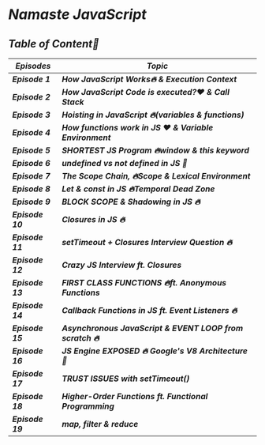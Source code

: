 # _Namaste JavaScript_  
## _Table of Content🚀_
| _Episodes_ | _Topic_ |
|----|--------------------|
| _**Episode 1**_ | _**How JavaScript Works🔥 & Execution Context**_ |
| _**Episode 2**_ | _**How JavaScript Code is executed?❤️ & Call Stack**_ |
| _**Episode 3**_ | _**Hoisting in JavaScript 🔥(variables & functions)**_ |
| _**Episode 4**_ | _**How functions work in JS ❤️ & Variable Environment**_ |
| _**Episode 5**_ | _**SHORTEST JS Program 🔥window & this keyword**_ |
| _**Episode 6**_ | _**undefined vs not defined in JS 🤔**_ |
| _**Episode 7**_ | _**The Scope Chain, 🔥Scope & Lexical Environment**_ |
| _**Episode 8**_ | _**Let & const in JS 🔥Temporal Dead Zone**_ |
| _**Episode 9**_ | _**BLOCK SCOPE & Shadowing in JS 🔥**_ |
| _**Episode 10**_ | _**Closures in JS 🔥**_ |
| _**Episode 11**_ | _**setTimeout + Closures Interview Question 🔥**_ |
| _**Episode 12**_ | _**Crazy JS Interview ft. Closures**_ |
| _**Episode 13**_ | _**FIRST CLASS FUNCTIONS 🔥ft. Anonymous Functions**_ |
| _**Episode 14**_ | _**Callback Functions in JS ft. Event Listeners 🔥**_ |
| _**Episode 15**_ | _**Asynchronous JavaScript & EVENT LOOP from scratch 🔥**_ |
| _**Episode 16**_ | _**JS Engine EXPOSED 🔥 Google's V8 Architecture 🚀**_ |
| _**Episode 17**_ | _**TRUST ISSUES with setTimeout()**_ |
| _**Episode 18**_ | _**Higher-Order Functions ft. Functional Programming**_ |
| _**Episode 19**_ | _**map, filter & reduce**_ |




















